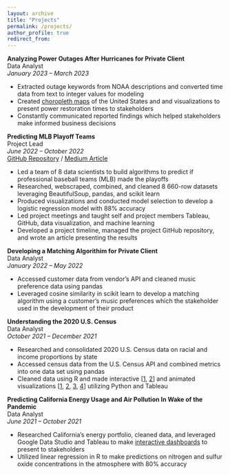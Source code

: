 ```yaml
---
layout: archive
title: "Projects"
permalink: /projects/
author_profile: true
redirect_from:
---
```


<p class="exp_p" id="Proj5">
    <span class="exp_text"> <strong>Analyzing Power Outages After Hurricanes for Private Client</strong> <br />
    Data Analyst <br />
    <em>January 2023 – March 2023</em> <br />
    <ul class="exp_ul">
        <li>Extracted outage keywords from NOAA descriptions and converted time data from text to integer values for modeling</li>
        <li>Created <a href="https://vincentyfront.github.io/files/OneConcern.png">choropleth maps</a> of the United States and and visualizations to present power restoration times to stakeholders</li>
        <li>Constantly communicated reported findings which helped stakeholders make informed business decisions</li>
    </ul> 
    </span> 
</p>

<p class="exp_p" id="Proj4">
    <span class="exp_text"> <strong>Predicting MLB Playoff Teams</strong> <br />
    Project Lead <br />
    <em>June 2022 – October 2022</em> <br />
    <a href="https://github.com/the-data-science-union/DSU-S2022-MLB">GitHub Repository</a> / <a href="https://medium.com/@ucladsu/predicting-mlb-playoff-teams-from-their-yearly-statistics-2fc058f163af">Medium Article</a> <br />
    <ul class="exp_ul">
        <li>Led a team of 8 data scientists to build algorithms to predict if professional baseball teams (MLB) made the playoffs</li>
        <li>Researched, webscraped, combined, and cleaned 8 660-row datasets leveraging BeautifulSoup, pandas, and scikit learn</li>
        <li>Produced visualizations and conducted model selection to develop a logistic regression model with 88% accuracy</li>
        <li>Led project meetings and taught self and project members Tableau, GitHub, data visualization, and machine learning</li>
        <li>Developed a project timeline, managed the project GitHub repository, and wrote an article presenting the results</li>
    </ul> 
    </span> 
</p>

<p class="exp_p" id="Proj3">
    <span class="exp_text"> <strong>Developing a Matching Algorithim for Private Client</strong> <br />
    Data Analyst <br />
    <em>January 2022 – May 2022</em> <br />
    <ul class="exp_ul">
        <li>Accessed customer data from vendor’s API and cleaned music preference data using pandas</li>
        <li>Leveraged cosine similarity in scikit learn to develop a matching algorithm using a customer’s music preferences which the stakeholder used in the development of their product</li>
    </ul> 
    </span> 
</p>

<p class="exp_p" id="Proj2">
    <span class="exp_text"> <strong>Understanding the 2020 U.S. Census</strong> <br />
    Data Analyst <br />
    <em>October 2021 – December 2021</em> <br />
    <ul class="exp_ul">
        <li>Researched and consolidated 2020 U.S. Census data on racial and income proportions by state</li>
        <li>Accessed census data from the U.S. Census API and combined metrics into one data set using pandas</li>
        <li>Cleaned data using R and made interactive [<a href="https://vincentyfront.github.io/files/USCensus1.png">1</a>, <a href="https://vincentyfront.github.io/files/USCensus2.png">2</a>] and animated visualizations [<a href="https://vincentyfront.github.io/files/USCensus3.html">1</a>, <a href="https://vincentyfront.github.io/files/USCensus4.html">2</a>, <a href="https://vincentyfront.github.io/files/USCensus5.html">3</a>, <a href="https://vincentyfront.github.io/files/USCensus6.html">4</a>] utilizing Python and Tableau</li>
    </ul> 
    </span> 
</p>

<p class="exp_p" id="Proj1">
    <span class="exp_text"> <strong>Predicting California Energy Usage and Air Pollution In Wake of the Pandemic</strong> <br />
    Data Analyst <br />
    <em>June 2021 – October 2021</em> <br />
    <ul class="exp_ul">
        <li>Researched California’s energy portfolio, cleaned data, and leveraged Google Data Studio and Tableau to make <a href="https://lookerstudio.google.com/reporting/a0a98a30-8302-44c7-9260-3c088fcf4897">interactive dashboards</a> to present to stakeholders</li>
        <li>Utilized linear regression in R to make predictions on nitrogen and sulfur oxide concentrations in the atmosphere with 80% accuracy</li>
    </ul> 
    </span> 
</p>

